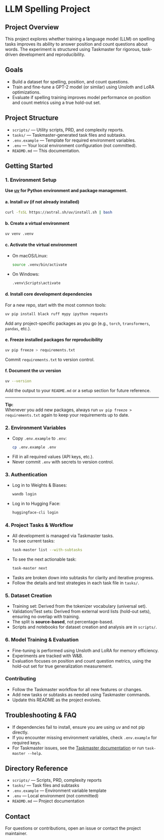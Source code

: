 # LLM Spelling Project

## Project Overview

This project explores whether training a language model (LLM) on spelling tasks improves its ability to answer position and count questions about words. The experiment is structured using Taskmaster for rigorous, task-driven development and reproducibility.

## Goals
- Build a dataset for spelling, position, and count questions.
- Train and fine-tune a GPT-2 model (or similar) using Unsloth and LoRA optimizations.
- Evaluate if spelling training improves model performance on position and count metrics using a true hold-out set.

## Project Structure
- `scripts/` — Utility scripts, PRD, and complexity reports.
- `tasks/` — Taskmaster-generated task files and subtasks.
- `.env.example` — Template for required environment variables.
- `.env` — Your local environment configuration (not committed).
- `READMD.md` — This documentation.

## Getting Started

### 1. Environment Setup

**Use [uv](https://github.com/astral-sh/uv) for Python environment and package management.**

#### a. Install uv (if not already installed)
```sh
curl -fsSL https://astral.sh/uv/install.sh | bash
```

#### b. Create a virtual environment
```sh
uv venv .venv
```

#### c. Activate the virtual environment
- On macOS/Linux:
  ```sh
  source .venv/bin/activate
  ```
- On Windows:
  ```sh
  .venv\Scripts\activate
  ```

#### d. Install core development dependencies
For a new repo, start with the most common tools:
```sh
uv pip install black ruff mypy ipython requests
```
Add any project-specific packages as you go (e.g., `torch`, `transformers`, `pandas`, etc.).

#### e. Freeze installed packages for reproducibility
```sh
uv pip freeze > requirements.txt
```
Commit `requirements.txt` to version control.

#### f. Document the uv version
```sh
uv --version
```
Add the output to your `README.md` or a setup section for future reference.

---

**Tip:**  
Whenever you add new packages, always run `uv pip freeze > requirements.txt` again to keep your requirements up to date.

### 2. Environment Variables
- Copy `.env.example` to `.env`:
  ```sh
  cp .env.example .env
  ```
- Fill in all required values (API keys, etc.).
- Never commit `.env` with secrets to version control.

### 3. Authentication
- Log in to Weights & Biases:
  ```sh
  wandb login
  ```
- Log in to Hugging Face:
  ```sh
  huggingface-cli login
  ```

### 4. Project Tasks & Workflow
- All development is managed via Taskmaster tasks.
- To see current tasks:
  ```sh
  task-master list --with-subtasks
  ```
- To see the next actionable task:
  ```sh
  task-master next
  ```
- Tasks are broken down into subtasks for clarity and iterative progress.
- Follow the details and test strategies in each task file in `tasks/`.

### 5. Dataset Creation
- Training set: Derived from the tokenizer vocabulary (universal set).
- Validation/Test sets: Derived from external word lists (hold-out sets), ensuring no overlap with training.
- The split is **source-based**, not percentage-based.
- Scripts and notebooks for dataset creation and analysis are in `scripts/`.

### 6. Model Training & Evaluation
- Fine-tuning is performed using Unsloth and LoRA for memory efficiency.
- Experiments are tracked with W&B.
- Evaluation focuses on position and count question metrics, using the hold-out set for true generalization measurement.

###  Contributing
- Follow the Taskmaster workflow for all new features or changes.
- Add new tasks or subtasks as needed using Taskmaster commands.
- Update this README as the project evolves.

## Troubleshooting & FAQ
- If dependencies fail to install, ensure you are using uv and not pip directly.
- If you encounter missing environment variables, check `.env.example` for required keys.
- For Taskmaster issues, see the [Taskmaster documentation](https://github.com/roochat/task-master-ai) or run `task-master --help`.

## Directory Reference
- `scripts/` — Scripts, PRD, complexity reports
- `tasks/` — Task files and subtasks
- `.env.example` — Environment variable template
- `.env` — Local environment (not committed)
- `READMD.md` — Project documentation

## Contact
For questions or contributions, open an issue or contact the project maintainer.
